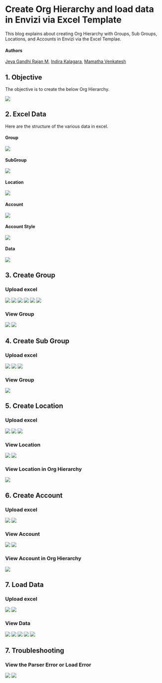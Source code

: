 # Create Org Hierarchy and load data in Envizi via Excel Template

This blog explains about creating Org Hierarchy with Groups, Sub Groups, Locations, and Accounts in Envizi via the Excel Templae. 

#### Authors
 [Jeya Gandhi Rajan M](https://community.ibm.com/community/user/envirintel/people/jeya-gandhi-rajan-m1), [Indira Kalagara](https://community.ibm.com/community/user/envirintel/people/indira-kumari-kalagara1), [Mamatha Venkatesh](https://community.ibm.com/community/user/envirintel/network/members/profile?UserKey=813a3553-d5cc-4b76-9970-ed40f865cb31)

## 1. Objective

The objective is to create the below Org Hierarchy.

<img src="images/09-target.png">

## 2. Excel Data 

Here are the structure of the various data in excel.

#### Group
<img src="images/10-excel-1.png">

#### SubGroup
<img src="images/10-excel-2.png">

#### Location
<img src="images/10-excel-3.png">

#### Account
<img src="images/10-excel-4.png">

#### Account Style
<img src="images/10-excel-5.png">

#### Data
<img src="images/10-excel-6.png">


## 3. Create Group

### Upload excel

<img src="images/11-group-11.png">

<img src="images/11-group-12.png">

<img src="images/11-group-13.png">

<img src="images/11-group-14.png">

<img src="images/11-group-15.png">

<img src="images/11-group-16.png">

### View Group

<img src="images/11-group-17.png">

<img src="images/11-group-18.png">

## 4. Create Sub Group

### Upload excel

<img src="images/12-subgroup-1.png">

<img src="images/12-subgroup-2.png">

<img src="images/12-subgroup-3.png">

### View Group

<img src="images/12-subgroup-4.png">

## 5. Create Location

### Upload excel

<img src="images/13-location-1.png">

<img src="images/13-location-2.png">

<img src="images/13-location-3.png">

### View Location

<img src="images/13-location-4.png">

<img src="images/13-location-5.png">

### View Location in Org Hierarchy

<img src="images/13-location-6.png">

## 6. Create Account

### Upload excel

<img src="images/14-account-1.png">

<img src="images/14-account-2.png">

### View Account

<img src="images/14-account-3.png">

<img src="images/14-account-4.png">

### View Account in Org Hierarchy

<img src="images/14-account-5.png">

## 7. Load Data

### Upload excel

<img src="images/15-data-1.png">

<img src="images/15-data-2.png">

### View Data

<img src="images/15-data-3.png">

<img src="images/15-data-4.png">
<img src="images/15-data-5.png">

<img src="images/15-data-6.png">
<img src="images/15-data-7.png">


## 7. Troubleshooting

### View the Parser Error or Load Error

<img src="images/16-error-1.png">

<img src="images/16-error-2.png">
